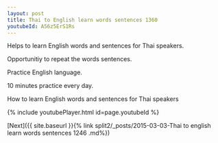 ```yaml
---
layout: post
title: Thai to English learn words sentences 1360 
youtubeId: A56z5ErS1Rs
---
```

 
 
Helps to learn English words and sentences for Thai speakers.

Opportunitiy to repeat the words sentences. 

Practice English language. 
 
10 minutes practice every day. 
 
How to learn English words and sentences for Thai speakers 
 
{% include youtubePlayer.html id=page.youtubeId %}
 
 
[Next]({{ site.baseurl }}{% link  split2/_posts/2015-03-03-Thai to english learn words sentences 1246 .md%})
 
